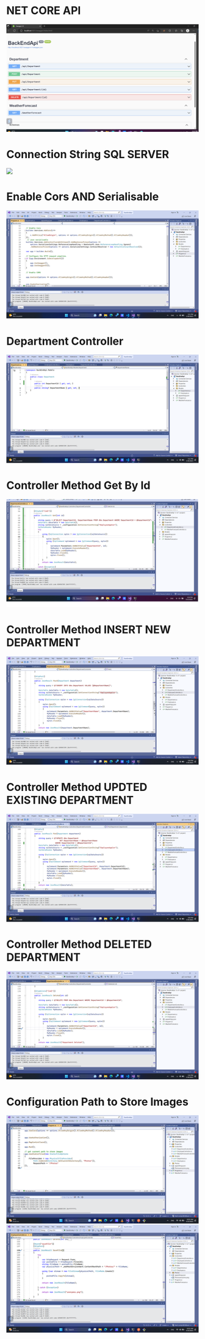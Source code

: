 # NET CORE API 


<img src ="API -Back End.png" /> <br />

# Connection String SQL SERVER

<img src ="ConnectionString	.png" /> <br />

# Enable Cors AND Serialisable
<img src ="Enable Cors AND Serialisable.png" /> <br />

# Department Controller
<img src ="Controller Department.png" /> <br />

# Controller Method Get By Id
<img src ="Get By Id Department.png" /> <br />

# Controller Method INSERT NEW DEPARTMENT
<img src ="Post Department.png" /> <br />

# Controller Method UPDTED EXISTING DEPARTMENT

<img src ="Put Department.png" /> <br />

# Controller Method DELETED  DEPARTMENT

<img src ="Delete Department.png" /> <br />


# Configuration Path to Store Images

<img src ="Configuration Path Files to Store.png" /> <br />
<img src ="SaveFile.png" /> <br />